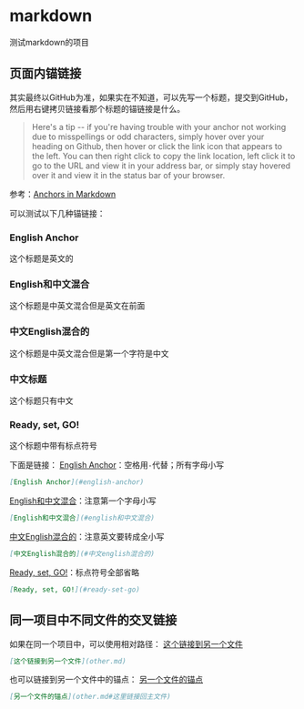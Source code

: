 # markdown
测试markdown的项目

## 页面内锚链接
其实最终以GitHub为准，如果实在不知道，可以先写一个标题，提交到GitHub，然后用右键拷贝链接看那个标题的锚链接是什么。
> Here's a tip -- if you're having trouble with your anchor not working due to misspellings or odd characters, simply hover over your heading on Github, then hover or click the link icon that appears to the left. You can then right click to copy the link location, left click it to go to the URL and view it in your address bar, or simply stay hovered over it and view it in the status bar of your browser.

参考：[Anchors in Markdown](https://gist.github.com/asabaylus/3071099)

可以测试以下几种锚链接：
### English Anchor
这个标题是英文的

### English和中文混合
这个标题是中英文混合但是英文在前面

### 中文English混合的
这个标题是中英文混合但是第一个字符是中文

### 中文标题
这个标题只有中文

### Ready, set, GO!
这个标题中带有标点符号


下面是链接：
[English Anchor](#english-anchor)：空格用`-`代替；所有字母小写
```md
[English Anchor](#english-anchor)
```

[English和中文混合](#english和中文混合)：注意第一个字母小写
```md
[English和中文混合](#english和中文混合)
```

[中文English混合的](#中文english混合的)：注意英文要转成全小写
```md
[中文English混合的](#中文english混合的)
```

[Ready, set, GO!](#ready-set-go)：标点符号全部省略
```md
[Ready, set, GO!](#ready-set-go)
```

## 同一项目中不同文件的交叉链接
如果在同一个项目中，可以使用相对路径：
[这个链接到另一个文件](other.md)
```md
[这个链接到另一个文件](other.md)
```

也可以链接到另一个文件中的锚点：
[另一个文件的锚点](other.md#这里链接回主文件)
```md
[另一个文件的锚点](other.md#这里链接回主文件)
```
